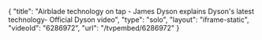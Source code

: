 {
    "title": "Airblade technology on tap - James Dyson explains Dyson's latest technology- Official Dyson video",
    "type": "solo",
    "layout": "iframe-static",
    "videoId": "6286972",
    "url": "\/tvpembed\/6286972"
}